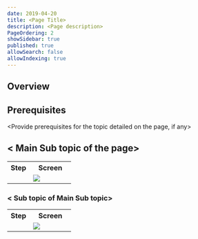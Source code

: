 ```yaml
---
date: 2019-04-20
title: <Page Title>
description: <Page description> 
PageOrdering: 2
showSidebar: true
published: true
allowSearch: false
allowIndexing: true
---
```


## Overview

<Add introductory information>

## Prerequisites
<Provide prerequisites for the topic detailed on the page, if any>

## < Main Sub topic of the page> 
 <table>
  <tr>
    <th style="width:35%;">Step</th>
    <th style="width:65%;">Screen</th>
  </tr>
   <tr>
     <td> <text for the step explained in the associated screen. Add as may rows in the table as required.> 
       </td>
      <td><img src="<path>/name of screen.png"></td>
  </tr>
  </table>
  
### < Sub topic of Main Sub topic> 
<table>
  <tr>
    <th style="width:35%;">Step</th>
    <th style="width:65%;">Screen</th>
  </tr>
  <tr>
    <td> <text for associated screen. Add as many rows as required> 
    </td>
      <td><img src="<path>/name of screen.png"></td>
  </tr>
  </table>
